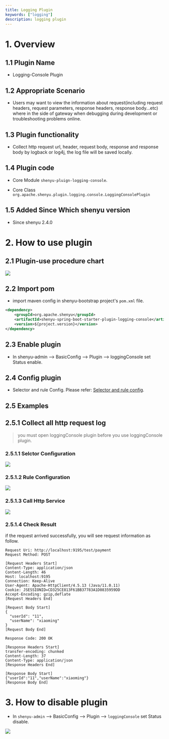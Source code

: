 ```yaml
---
title: Logging Plugin
keywords: ["logging"]
description: logging plugin
---
```


# 1. Overview

## 1.1 Plugin Name

* Logging-Console Plugin

## 1.2 Appropriate Scenario

* Users may want to view the information about request(including request headers, request parameters, response headers, response body...etc) where in the side of gateway when debugging during development or troubleshooting problems online.

## 1.3 Plugin functionality

* Collect http request url, header, request body, response and response body by logback or log4j, the log file will be saved locally. 

## 1.4 Plugin code

* Core Module `shenyu-pluign-logging-console`.

* Core Class `org.apache.shenyu.plugin.logging.console.LoggingConsolePlugin`

## 1.5 Added Since Which shenyu version

* Since shenyu 2.4.0

# 2. How to use plugin

## 2.1 Plugin-use procedure chart

![](/img/shenyu/plugin/logging/logging-console/loggingConsole-use-en.png)

## 2.2 Import pom

- import maven config in shenyu-bootstrap project's `pom.xml` file.

```xml
<dependency>
    <groupId>org.apache.shenyu</groupId>
    <artifactId>shenyu-spring-boot-starter-plugin-logging-console</artifactId>
    <version>${project.version}</version>
</dependency>
```

## 2.3 Enable plugin

- In shenyu-admin --> BasicConfig --> Plugin --> loggingConsole set Status enable.

## 2.4 Config plugin

* Selector and rule Config. Please refer: [Selector and rule config](../../user-guide/admin-usage/selector-and-rule.md).

## 2.5 Examples

## 2.5.1 Collect all http request log

> you must open loggingConsole plugin before you use loggingConsole plugin.

### 2.5.1.1 Selctor Configuration

![](/img/shenyu/plugin/logging/logging-console/log-selector-en.jpg)

### 2.5.1.2 Rule Configuration

![](/img/shenyu/plugin/logging/logging-console/log-rule-en.jpg)

### 2.5.1.3 Call Http Service

![](/img/shenyu/plugin/logging/logging-console/call-service.png)

### 2.5.1.4 Check Result

if the request arrived successfully, you will see request information as follow.

```
Request Uri: http://localhost:9195/test/payment
Request Method: POST

[Request Headers Start]
Content-Type: application/json
Content-Length: 46
Host: localhost:9195
Connection: Keep-Alive
User-Agent: Apache-HttpClient/4.5.13 (Java/11.0.11)
Cookie: JSESSIONID=CD325CE813F61BB37783A1D0835959DD
Accept-Encoding: gzip,deflate
[Request Headers End]

[Request Body Start]
{
  "userId": "11",
  "userName": "xiaoming"
}
[Request Body End]

Response Code: 200 OK

[Response Headers Start]
transfer-encoding: chunked
Content-Length: 37
Content-Type: application/json
[Response Headers End]

[Response Body Start]
{"userId":"11","userName":"xiaoming"}
[Response Body End]
```

# 3. How to disable plugin

- In `shenyu-admin` --> BasicConfig --> Plugin --> `loggingConsole` set Status disable.

![](/img/shenyu/plugin/logging/logging-console/unenable-log-plugin-en.jpg)
